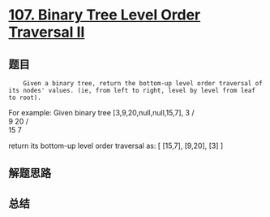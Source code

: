 # [107. Binary Tree Level Order Traversal II](https://leetcode.com/problems/binary-tree-level-order-traversal-ii/)

## 题目

        Given a binary tree, return the bottom-up level order traversal of its nodes' values. (ie, from left to right, level by level from leaf to root).


For example:
Given binary tree [3,9,20,null,null,15,7],
    3
   / \
  9  20
    /  \
   15   7



return its bottom-up level order traversal as:
[
  [15,7],
  [9,20],
  [3]
]


      

## 解题思路


## 总结


